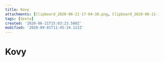 ```yaml
---
title: Kovy
attachments: [Clipboard_2020-06-21-17-04-38.png, Clipboard_2020-06-21-17-04-58.png]
tags: [Sexta]
created: '2020-06-21T15:03:23.580Z'
modified: '2020-09-01T11:45:34.122Z'
---
```


# Kovy

